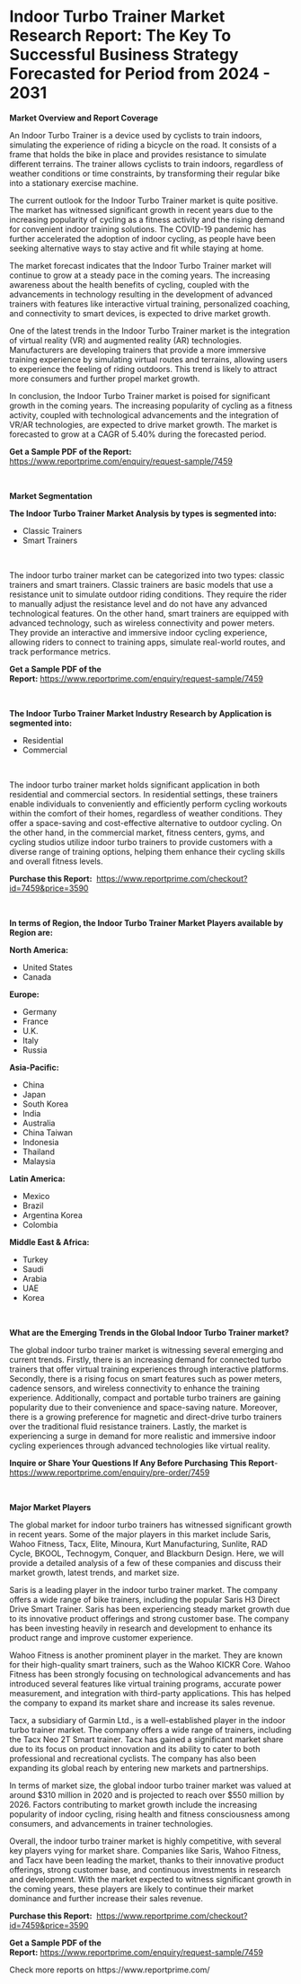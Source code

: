 <p><h1>Indoor Turbo Trainer Market Research Report: The Key To Successful Business Strategy Forecasted for Period from 2024 - 2031</h1></p><p><strong>Market Overview and Report Coverage</strong></p>
<p><p>An Indoor Turbo Trainer is a device used by cyclists to train indoors, simulating the experience of riding a bicycle on the road. It consists of a frame that holds the bike in place and provides resistance to simulate different terrains. The trainer allows cyclists to train indoors, regardless of weather conditions or time constraints, by transforming their regular bike into a stationary exercise machine.</p><p>The current outlook for the Indoor Turbo Trainer market is quite positive. The market has witnessed significant growth in recent years due to the increasing popularity of cycling as a fitness activity and the rising demand for convenient indoor training solutions. The COVID-19 pandemic has further accelerated the adoption of indoor cycling, as people have been seeking alternative ways to stay active and fit while staying at home.</p><p>The market forecast indicates that the Indoor Turbo Trainer market will continue to grow at a steady pace in the coming years. The increasing awareness about the health benefits of cycling, coupled with the advancements in technology resulting in the development of advanced trainers with features like interactive virtual training, personalized coaching, and connectivity to smart devices, is expected to drive market growth.</p><p>One of the latest trends in the Indoor Turbo Trainer market is the integration of virtual reality (VR) and augmented reality (AR) technologies. Manufacturers are developing trainers that provide a more immersive training experience by simulating virtual routes and terrains, allowing users to experience the feeling of riding outdoors. This trend is likely to attract more consumers and further propel market growth.</p><p>In conclusion, the Indoor Turbo Trainer market is poised for significant growth in the coming years. The increasing popularity of cycling as a fitness activity, coupled with technological advancements and the integration of VR/AR technologies, are expected to drive market growth. The market is forecasted to grow at a CAGR of 5.40% during the forecasted period.</p></p>
<p><strong>Get a Sample PDF of the Report:</strong> <a href="https://www.reportprime.com/enquiry/request-sample/7459">https://www.reportprime.com/enquiry/request-sample/7459</a></p>
<p>&nbsp;</p>
<p><strong>Market Segmentation</strong></p>
<p><strong>The Indoor Turbo Trainer Market Analysis by types is segmented into:</strong></p>
<p><ul><li>Classic Trainers</li><li>Smart Trainers</li></ul></p>
<p>&nbsp;</p>
<p><p>The indoor turbo trainer market can be categorized into two types: classic trainers and smart trainers. Classic trainers are basic models that use a resistance unit to simulate outdoor riding conditions. They require the rider to manually adjust the resistance level and do not have any advanced technological features. On the other hand, smart trainers are equipped with advanced technology, such as wireless connectivity and power meters. They provide an interactive and immersive indoor cycling experience, allowing riders to connect to training apps, simulate real-world routes, and track performance metrics.</p></p>
<p><strong>Get a Sample PDF of the Report:</strong>&nbsp;<a href="https://www.reportprime.com/enquiry/request-sample/7459">https://www.reportprime.com/enquiry/request-sample/7459</a></p>
<p>&nbsp;</p>
<p><strong>The Indoor Turbo Trainer Market Industry Research by Application is segmented into:</strong></p>
<p><ul><li>Residential</li><li>Commercial</li></ul></p>
<p>&nbsp;</p>
<p><p>The indoor turbo trainer market holds significant application in both residential and commercial sectors. In residential settings, these trainers enable individuals to conveniently and efficiently perform cycling workouts within the comfort of their homes, regardless of weather conditions. They offer a space-saving and cost-effective alternative to outdoor cycling. On the other hand, in the commercial market, fitness centers, gyms, and cycling studios utilize indoor turbo trainers to provide customers with a diverse range of training options, helping them enhance their cycling skills and overall fitness levels.</p></p>
<p><strong>Purchase this Report:</strong>&nbsp; <a href="https://www.reportprime.com/checkout?id=7459&price=3590">https://www.reportprime.com/checkout?id=7459&price=3590</a></p>
<p>&nbsp;</p>
<p><strong>In terms of Region, the Indoor Turbo Trainer Market Players available by Region are:</strong></p>
<p>
    <p> <strong> North America: </strong>
        <ul>
            <li>United States</li>
            <li>Canada</li>
        </ul>
        </p> 
    <p> <strong> Europe: </strong>
        <ul>
            <li>Germany</li>
            <li>France</li>
            <li>U.K.</li>
            <li>Italy</li>
            <li>Russia</li>
        </ul>
        </p> 
    <p> <strong> Asia-Pacific: </strong>
        <ul>
            <li>China</li>
            <li>Japan</li>
            <li>South Korea</li>
            <li>India</li>
            <li>Australia</li>
            <li>China Taiwan</li>
            <li>Indonesia</li>
            <li>Thailand</li>
            <li>Malaysia</li>
        </ul>
        </p> 
    <p> <strong> Latin America: </strong>
        <ul>
            <li>Mexico</li>
            <li>Brazil</li>
            <li>Argentina Korea</li>
            <li>Colombia</li>
        </ul>
        </p> 
    <p> <strong> Middle East & Africa: </strong>
        <ul>
            <li>Turkey</li>
            <li>Saudi</li>
            <li>Arabia</li>
            <li>UAE</li>
            <li>Korea</li>
        </ul>
    </p>
    </p>
<p>&nbsp;</p>
<p><strong>What are the Emerging Trends in the Global Indoor Turbo Trainer market?</strong></p>
<p><p>The global indoor turbo trainer market is witnessing several emerging and current trends. Firstly, there is an increasing demand for connected turbo trainers that offer virtual training experiences through interactive platforms. Secondly, there is a rising focus on smart features such as power meters, cadence sensors, and wireless connectivity to enhance the training experience. Additionally, compact and portable turbo trainers are gaining popularity due to their convenience and space-saving nature. Moreover, there is a growing preference for magnetic and direct-drive turbo trainers over the traditional fluid resistance trainers. Lastly, the market is experiencing a surge in demand for more realistic and immersive indoor cycling experiences through advanced technologies like virtual reality.</p></p>
<p><strong>Inquire or Share Your Questions If Any Before Purchasing This Report</strong>- <a href="https://www.reportprime.com/enquiry/pre-order/7459">https://www.reportprime.com/enquiry/pre-order/7459</a></p>
<p>&nbsp;</p>
<p><strong>Major Market Players</strong></p>
<p><p>The global market for indoor turbo trainers has witnessed significant growth in recent years. Some of the major players in this market include Saris, Wahoo Fitness, Tacx, Elite, Minoura, Kurt Manufacturing, Sunlite, RAD Cycle, BKOOL, Technogym, Conquer, and Blackburn Design. Here, we will provide a detailed analysis of a few of these companies and discuss their market growth, latest trends, and market size.</p><p>Saris is a leading player in the indoor turbo trainer market. The company offers a wide range of bike trainers, including the popular Saris H3 Direct Drive Smart Trainer. Saris has been experiencing steady market growth due to its innovative product offerings and strong customer base. The company has been investing heavily in research and development to enhance its product range and improve customer experience.</p><p>Wahoo Fitness is another prominent player in the market. They are known for their high-quality smart trainers, such as the Wahoo KICKR Core. Wahoo Fitness has been strongly focusing on technological advancements and has introduced several features like virtual training programs, accurate power measurement, and integration with third-party applications. This has helped the company to expand its market share and increase its sales revenue.</p><p>Tacx, a subsidiary of Garmin Ltd., is a well-established player in the indoor turbo trainer market. The company offers a wide range of trainers, including the Tacx Neo 2T Smart trainer. Tacx has gained a significant market share due to its focus on product innovation and its ability to cater to both professional and recreational cyclists. The company has also been expanding its global reach by entering new markets and partnerships.</p><p>In terms of market size, the global indoor turbo trainer market was valued at around $310 million in 2020 and is projected to reach over $550 million by 2026. Factors contributing to market growth include the increasing popularity of indoor cycling, rising health and fitness consciousness among consumers, and advancements in trainer technologies.</p><p>Overall, the indoor turbo trainer market is highly competitive, with several key players vying for market share. Companies like Saris, Wahoo Fitness, and Tacx have been leading the market, thanks to their innovative product offerings, strong customer base, and continuous investments in research and development. With the market expected to witness significant growth in the coming years, these players are likely to continue their market dominance and further increase their sales revenue.</p></p>
<p><strong>Purchase this Report:</strong>&nbsp;&nbsp;<a href="https://www.reportprime.com/checkout?id=7459&price=3590">https://www.reportprime.com/checkout?id=7459&price=3590</a></p>
<p></p>
<p><strong>Get a Sample PDF of the Report:</strong>&nbsp;<a href="https://www.reportprime.com/enquiry/request-sample/7459">https://www.reportprime.com/enquiry/request-sample/7459</a></p>
<p>Check more reports on https://www.reportprime.com/</p>